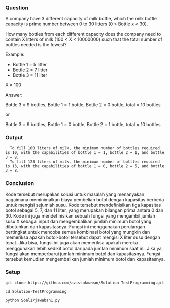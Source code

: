 ### Question
A company have 3 different capacity of milk bottle, which the milk bottle capacity is prime number between 0 to 30 litters (0 < Bottle x < 30). 

How many bottles from each different capacity does the company need to contain X litters of milk (100 < X < 10000000) such that the total number of bottles needed is the fewest? 

Example:
- Bottle 1 = 5 litter
- Bottle 2 = 7 litter
- Bottle 3 = 11 liter
  
X = 100

Answer:

Bottle 3 = 9 bottles, Bottle 1 = 1 bottle, Bottle 2 = 0 bottle, total = 10 bottles

or

Bottle 3 = 9 bottles, Bottle 1 = 0 bottle, Bottle 2 = 1 bottle, total = 10 bottles

### Output
```
  To fill 100 liters of milk, the minimum number of bottles required is 10, with the capabilities of bottle 1 = 1, bottle 2 = 1, and bottle 3 = 8.
  To fill 123 liters of milk, the minimum number of bottles required is 13, with the capabilities of bottle 1 = 0, bottle 2 = 5, and bottle 3 = 8.
```

### Conclusion
Kode tersebut merupakan solusi untuk masalah yang menanyakan bagaimana meminimalkan biaya pembelian botol dengan kapasitas berbeda untuk mengisi sejumlah susu. Kode tersebut mendefinisikan tiga kapasitas botol sebagai 5, 7, dan 11 liter, yang merupakan bilangan prima antara 0 dan 30. Kode ini juga mendefinisikan sebuah fungsi yang mengambil jumlah susu X sebagai input dan mengembalikan jumlah minimum botol yang dibutuhkan dan kapasitasnya. Fungsi ini menggunakan perulangan bertingkat untuk mencoba semua kombinasi botol yang mungkin dan memeriksa apakah botol-botol tersebut dapat mengisi X liter susu dengan tepat. Jika bisa, fungsi ini juga akan memeriksa apakah mereka menggunakan lebih sedikit botol daripada jumlah minimum saat ini. Jika ya, fungsi akan memperbarui jumlah minimum botol dan kapasitasnya. Fungsi tersebut kemudian mengembalikan jumlah minimum botol dan kapasitasnya.

### Setup
``` git clone https://github.com/azissukmawan/Solution-TestProgramming.git ```

``` cd Solution-TestProgramming ```

``` python Soal1/jawaban1.py ```
